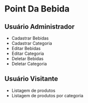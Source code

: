 # Point Da Bebida

## Usuário Administrador 

* Cadastrar Bebidas
* Cadastrar Categoria
* Editar Bebidas
* Editar Categoria
* Deletar Bebidas 
* Deletar Categoria

## Usuário Visitante
* Listagem de produtos
* Listagem de produtos por categoria
